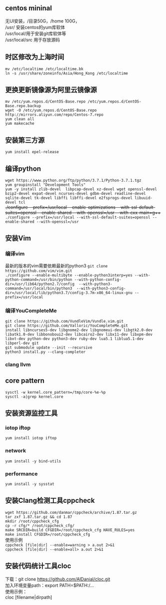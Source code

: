 ## centos mininal
无UI安装，/目录50G，/home 100G，<br>
/usr/ 安装centos的yum库软体<br>
/usr/local/用于安装git库软体等<br>
/usr/local/src 用于存放源码<br>

## 时区修改为上海时间
`mv /etc/localtime /etc/localtime.bk`<br>
`ln -s /usr/share/zoneinfo/Asia/Hong_Kong /etc/localtime`<br>

## 更换更新镜像源为阿里云镜像源
`mv /etc/yum.repos.d/CentOS-Base.repo /etc/yum.repos.d/CentOS-Base.repo.backup`<br>
`wget -O /etc/yum.repos.d/CentOS-Base.repo http://mirrors.aliyun.com/repo/Centos-7.repo`<br>
`yum clean all`<br>
`yum makecache`<br>

## 安装第三方源
`yum install epel-release`<br>

## 编译python
`wget https://www.python.org/ftp/python/3.7.1/Python-3.7.1.tgz`<br>
`yum groupinstall "Development Tools"`<br>
`yum -y install zlib-devel  libpcap-devel xz-devel wget openssl-devel bzip2-devel expat-devel ncurses-devel gdbm-devel readline-devel sqlite-devel tk-devel libffi libffi-devel e2fsprogs-devel libuuid-devel tcl`<br>
<del>./configure --prefix=/usr/local --enable-optimizations --with-ssl-default-suites=openssl --enable-shared --with-openssl=/usr --with-cxx-main=g++</del><br>
`./configure --prefix=/usr/local --with-ssl-default-suites=openssl --enable-shared --with-openssl=/usr`<br>

## 安装Vim
### 编译vim
最新的版本的vim需要依赖最新的python3
`git clone https://github.com/vim/vim.git`<br>
`./configure --enable-multibyte --enable-python3interp=yes --with-python-command=/usr/bin/python --with-python-config-dir=/usr/lib64/python2.7/config  --with-python3-command=/usr/local/bin/python3  --with-python3-config-dir=/usr/local/lib/python3.7/config-3.7m-x86_64-linux-gnu --prefix=/usr/local`<br>

### 编译YouCompleteMe
`git clone https://github.com/VundleVim/Vundle.vim.git`<br>
`git clone https://github.com/Valloric/YouCompleteMe.git`<br>
`install libncurses5-dev libgnome2-dev libgnomeui-dev libgtk2.0-dev libatk1.0-dev libbonoboui2-dev libcairo2-dev libx11-dev libxpm-dev libxt-dev python-dev python3-dev ruby-dev lua5.1 liblua5.1-dev libperl-dev git`<br>
`git submodule update --init --recursive`<br>
`python3 install.py --clang-completer`<br>

### clang llvm

## core pattern
`sysctl -w kernel.core_pattern=/tmp/core-%e-%p`<br>
`sysctl -a|grep kernel.core`<br>

## 安装资源监控工具
### iotop iftop
`yum install iotop iftop`<br>
### network
`yum install -y bind-utils`<br>
### performance
`yum install -y sysstat`<br>


## 安装Clang检测工具cppcheck
`wget https://github.com/danmar/cppcheck/archive/1.87.tar.gz`<br>
`tar zxf 1.87.tar.gz && cd 1.87`<br>
`mkdir /root/cppcheck_cfg`<br>
`cp -r cfg/* /root/cppcheck_cfg/`<br>
`make SRCDIR=build CFGDIR=/root/cppcheck_cfg HAVE_RULES=yes`<br>
`make install CFGDIR=/root/cppcheck_cfg`<br>
使用示例<br>
`cppcheck [file|dir] --enable=warning > a.out 2>&1`<br>
`cppcheck [file|dir] --enable=all> a.out 2>&1`<br>

## 安装代码统计工具cloc
下载：git clone https://github.com/AlDanial/cloc.git<br>
加入环境变量path：export PATH=$PATH:/...<br>
使用示例：<br>
cloc [filename|dirpath]<br>
